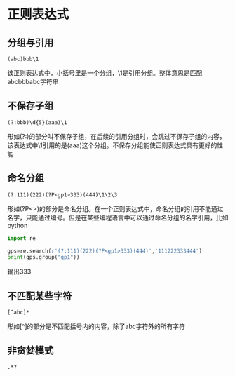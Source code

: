 # 正则表达式

## 分组与引用

``` regex
(abc)bbb\1
```

该正则表达式中，小括号里是一个分组，\1是引用分组。整体意思是匹配abcbbbabc字符串

## 不保存子组

``` regex
(?:bbb)\d{5}(aaa)\1
```

形如(?:)的部分叫不保存子组，在后续的引用分组时，会跳过不保存子组的内容，该表达式中\1引用的是(aaa)这个分组。不保存分组能使正则表达式具有更好的性能

## 命名分组

``` regex
(?:111)(222)(?P<gp1>333)(444)\1\2\3
```

形如(?P<>)的部分是命名分组。在一个正则表达式中，命名分组的引用不能通过名字，只能通过编号。但是在某些编程语言中可以通过命名分组的名字引用，比如python

``` python
import re

gps=re.search(r'(?:111)(222)(?P<gp1>333)(444)','111222333444')
print(gps.group("gp1"))
```

输出333

## 不匹配某些字符

``` regex
[^abc]*
```

形如[^]的部分是不匹配括号内的内容，除了abc字符外的所有字符

## 非贪婪模式

``` regex
.*?
```